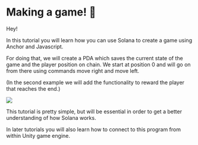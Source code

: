 # Making a game! 📝

Hey!

In this tutorial you will learn how you can use Solana to create a game using Anchor and Javascript.

For doing that, we will create a PDA which saves the current state of the game and the player position on chain.
We start at position 0 and will go on from there using commands move right and move left.

(In the second example we will add the functionality to reward the player that reaches the end.)

![](thumbnail.jpg)

This tutorial is pretty simple, but will be essential in order to get a better understanding of how Solana works.

In later tutorials you will also learn how to connect to this program from within Unity game engine.
